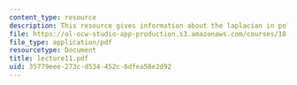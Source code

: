 ```yaml
---
content_type: resource
description: This resource gives information about the laplacian in polar coordinates.
file: https://ol-ocw-studio-app-production.s3.amazonaws.com/courses/18-152-introduction-to-partial-differential-equations-fall-2005/35779eee273cd534452c6dfea58e2d92_lecture11.pdf
file_type: application/pdf
resourcetype: Document
title: lecture11.pdf
uid: 35779eee-273c-d534-452c-6dfea58e2d92
---
```

